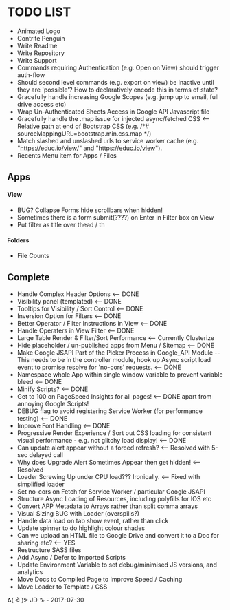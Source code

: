 
TODO LIST 
=========
* Animated Logo
* Contrite Penguin
* Write Readme
* Write Repository
* Write Support
* Commands requiring Authentication (e.g. Open on View) should trigger auth-flow
* Should second level commands (e.g. export on view) be inactive until they are 'possible'? How to declaratively encode this in terms of state?
* Gracefully handle increasing Google Scopes (e.g. jump up to email, full drive access etc)
* Wrap Un-Authenticated Sheets Access in Google API Javascript file
* Gracefully handle the .map issue for injected async/fetched CSS <-- Relative path at end of Bootstrap CSS (e.g. /*# sourceMappingURL=bootstrap.min.css.map */)
* Match slashed and unslashed urls to service worker cache (e.g. "https://educ.io/view/" and "https://educ.io/view").
* Recents Menu item for Apps / Files

Apps
----

#### View
* BUG? Collapse Forms hide scrollbars when hidden!
* Sometimes there is a form submit(????) on Enter in Filter box on View
* Put filter as title over thead / th

#### Folders
* File Counts

Complete
--------
* Handle Complex Header Options <-- DONE
* Visibility panel (templated) <-- DONE
* Tooltips for Visibility / Sort Control <-- DONE
* Inversion Option for Filters <-- DONE
* Better Operator / Filter Instructions in View <-- DONE
* Handle Operaters in View Filter <-- DONE
* Large Table Render & Filter/Sort Performance <-- Currently Clusterize
* Hide placeholder / un-published apps from Menu / Sitemap <-- DONE
* Make Google JSAPI Part of the Picker Process in Google_API Module -- This needs to be in the controller module, hook up Async script load event to promise resolve for 'no-cors' requests. <-- DONE
* Namespace whole App within single window variable to prevent variable bleed <-- DONE
* Minify Scripts? <-- DONE
* Get to 100 on PageSpeed Insights for all pages! <-- DONE apart from annoying Google Scripts!
* DEBUG flag to avoid registering Service Worker (for performance testing) <-- DONE
* Improve Font Handling <-- DONE
* Progressive Render Experience / Sort out CSS loading for consistent visual performance - e.g. not glitchy load display! <-- DONE
* Can update alert appear without a forced refresh? <-- Resolved with 5-sec delayed call
* Why does Upgrade Alert Sometimes Appear then get hidden! <-- Resolved
* Loader Screwing Up under CPU load??? Ironically. <-- Fixed with simplified loader
* Set no-cors on Fetch for Service Worker / particular Google JSAPI
* Structure Async Loading of Resources, including polyfills for IOS etc
* Convert APP Metadata to Arrays rather than split comma arrays
* Visual Sizing BUG with Loader (overspills?)
* Handle data load on tab show event, rather than click
* Update spinner to do highlight colour shades
* Can we upload an HTML file to Google Drive and convert it to a Doc for sharing etc? <-- YES
* Restructure SASS files
* Add Async / Defer to Imported Scripts
* Update Environment Variable to set debug/minimised JS versions, and analytics
* Move Docs to Compiled Page to Improve Speed / Caching
* Move Loader to Template / CSS

ᕕ( ᐛ )ᕗ JD ♑ - 2017-07-30